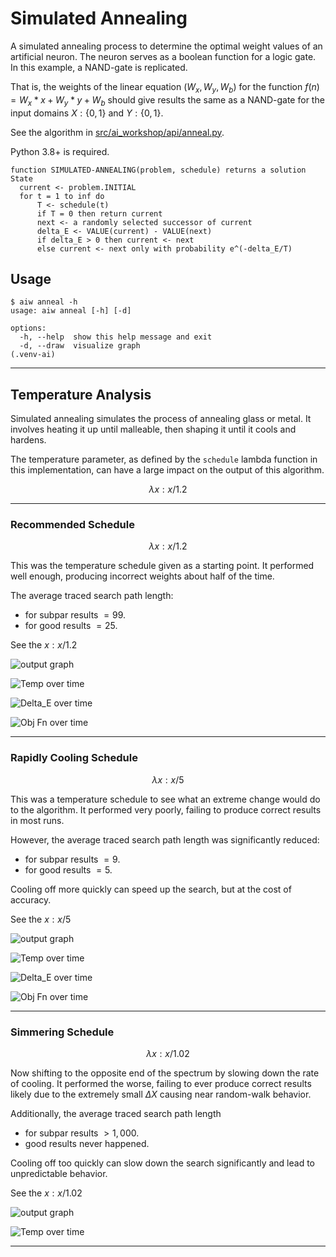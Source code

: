 # Simulated Annealing

A simulated annealing process to determine the optimal weight values of an artificial neuron.
The neuron serves as a boolean function for a logic gate. In this example, a NAND-gate is replicated.

That is, the weights of the linear equation $(W_x, W_y, W_b)$ for the 
function $f(n) = W_x*x + W_y*y + W_b$ should give results the same as a 
NAND-gate for the input domains $X : \{0, 1\}$ and $Y : \{0, 1\}$.

See the algorithm in [src/ai_workshop/api/anneal.py](/src/ai_workshop/api/anneal.py).

Python 3.8+ is required.

```
function SIMULATED-ANNEALING(problem, schedule) returns a solution State
  current <- problem.INITIAL
  for t = 1 to inf do
      T <- schedule(t)
      if T = 0 then return current
      next <- a randomly selected successor of current
      delta_E <- VALUE(current) - VALUE(next)
      if delta_E > 0 then current <- next
      else current <- next only with probability e^(-delta_E/T)
```

## Usage

```shell
$ aiw anneal -h
usage: aiw anneal [-h] [-d]

options:
  -h, --help  show this help message and exit
  -d, --draw  visualize graph
(.venv-ai)
```
---

## Temperature Analysis

Simulated annealing simulates the process of annealing glass or metal.
It involves heating it up until malleable, then shaping it until it cools and hardens.

The temperature parameter, as defined by the `schedule` lambda function in this implementation, 
can have a large impact on the output of this algorithm.

$$\lambda x : x / 1.2$$

---

### Recommended Schedule

$$\lambda x : x / 1.2$$

This was the temperature schedule given as a starting point.
It performed well enough, producing incorrect weights about half of the time.

The average traced search path length:
* for subpar results $= 99$.
* for good results $= 25$.

See the $x : x / 1.2$

![output graph](/docs/_static/Figure_3_Temp=1.2_Path=23.png)

![Temp over time](/docs/_static/Figure_6_Temp=1.2_Temp-over-Time.png)

![Delta_E over time](/docs/_static/Figure_9_Temp=1.22_Delta-E-over-Time.png)

![Obj Fn over time](/docs/_static/Figure_10_Temp=1.22_Obj-Fn-over-Time.png)

---

### Rapidly Cooling Schedule

$$\lambda x : x / 5$$

This was a temperature schedule to see what an extreme change would do to the algorithm.
It performed very poorly, failing to produce correct results in most runs.

However, the average traced search path length was significantly reduced:
* for subpar results $= 9$.
* for good results $= 5$.

Cooling off more quickly can speed up the search, but at the cost of accuracy.

See the $x : x / 5$

![output graph](/docs/_static/Figure_4_Temp=5_Path=5.png)

![Temp over time](/docs/_static/Figure_7_Temp=5_Temp-over-Time.png)

![Delta_E over time](/docs/_static/Figure_12_Temp=5_Delta-E-over-Time.png)

![Obj Fn over time](/docs/_static/Figure_11_Temp=5_Obj-Fn-over-Time.png)

---

### Simmering Schedule

$$\lambda x : x / 1.02$$

Now shifting to the opposite end of the spectrum by slowing down the rate of cooling.
It performed the worse, failing to ever produce correct results 
likely due to the extremely small $\Delta X$ causing near random-walk behavior.

Additionally, the average traced search path length
* for subpar results $> 1,000$.
* good results never happened.

Cooling off too quickly can slow down the search significantly 
and lead to unpredictable behavior.

See the $x : x / 1.02$

![output graph](/docs/_static/Figure_5_Temp=1.02_Path=1031.png)

![Temp over time](/docs/_static/Figure_8_Temp=1.02_Temp-over-Time.png)

---
